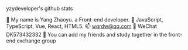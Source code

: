 yzydeveloper's github stats

👋 My name is Yang Zhaoyu. a Front-end developer.
🧰 JavaScript, TypeScript, Vue, React, HTML5.
📫 wqrdw@qq.com
🌻 WeChat DK573432332
📢 You can add my friends and study together in the front-end exchange group

